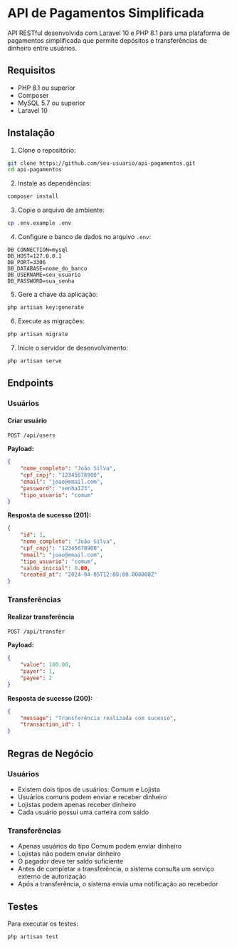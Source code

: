 # API de Pagamentos Simplificada

API RESTful desenvolvida com Laravel 10 e PHP 8.1 para uma plataforma de pagamentos simplificada que permite depósitos e transferências de dinheiro entre usuários.

## Requisitos

- PHP 8.1 ou superior
- Composer
- MySQL 5.7 ou superior
- Laravel 10

## Instalação

1. Clone o repositório:
```bash
git clone https://github.com/seu-usuario/api-pagamentos.git
cd api-pagamentos
```

2. Instale as dependências:
```bash
composer install
```

3. Copie o arquivo de ambiente:
```bash
cp .env.example .env
```

4. Configure o banco de dados no arquivo `.env`:
```env
DB_CONNECTION=mysql
DB_HOST=127.0.0.1
DB_PORT=3306
DB_DATABASE=nome_do_banco
DB_USERNAME=seu_usuario
DB_PASSWORD=sua_senha
```

5. Gere a chave da aplicação:
```bash
php artisan key:generate
```

6. Execute as migrações:
```bash
php artisan migrate
```

7. Inicie o servidor de desenvolvimento:
```bash
php artisan serve
```

## Endpoints

### Usuários

#### Criar usuário
```
POST /api/users
```

**Payload:**
```json
{
    "nome_completo": "João Silva",
    "cpf_cnpj": "12345678900",
    "email": "joao@email.com",
    "password": "senha123",
    "tipo_usuario": "comum"
}
```

**Resposta de sucesso (201):**
```json
{
    "id": 1,
    "nome_completo": "João Silva",
    "cpf_cnpj": "12345678900",
    "email": "joao@email.com",
    "tipo_usuario": "comum",
    "saldo_inicial": 0.00,
    "created_at": "2024-04-05T12:00:00.000000Z"
}
```

### Transferências

#### Realizar transferência
```
POST /api/transfer
```

**Payload:**
```json
{
    "value": 100.00,
    "payer": 1,
    "payee": 2
}
```

**Resposta de sucesso (200):**
```json
{
    "message": "Transferência realizada com sucesso",
    "transaction_id": 1
}
```

## Regras de Negócio

### Usuários
- Existem dois tipos de usuários: Comum e Lojista
- Usuários comuns podem enviar e receber dinheiro
- Lojistas podem apenas receber dinheiro
- Cada usuário possui uma carteira com saldo

### Transferências
- Apenas usuários do tipo Comum podem enviar dinheiro
- Lojistas não podem enviar dinheiro
- O pagador deve ter saldo suficiente
- Antes de completar a transferência, o sistema consulta um serviço externo de autorização
- Após a transferência, o sistema envia uma notificação ao recebedor

## Testes

Para executar os testes:

```bash
php artisan test
```


